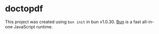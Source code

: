 # doctopdf

This project was created using `bun init` in bun v1.0.30. [Bun](https://bun.sh) is a fast all-in-one JavaScript runtime.
